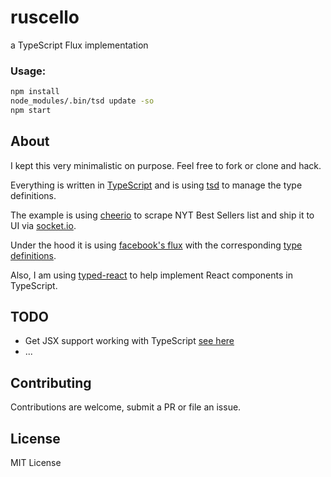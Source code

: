 ruscello
========

a TypeScript Flux implementation

### Usage:
```bash
npm install
node_modules/.bin/tsd update -so
npm start
```

## About
I kept this very minimalistic on purpose. Feel free to fork or clone and hack.

Everything is written in [TypeScript](https://github.com/Microsoft/TypeScript) and is using [tsd](https://github.com/DefinitelyTyped/tsd) to manage the type definitions.

The example is using [cheerio](https://github.com/cheeriojs/cheerio) to scrape NYT Best Sellers list and ship it to UI via [socket.io](https://github.com/Automattic/socket.io).

Under the hood it is using [facebook's flux](https://github.com/facebook/flux) with
the corresponding [type definitions](https://github.com/borisyankov/DefinitelyTyped/tree/master/flux).

Also, I am using [typed-react](https://github.com/Asana/typed-react) to help implement React components
in TypeScript.

## TODO
* Get JSX support working with TypeScript [see here](https://github.com/facebook/react/issues/759)
* ...

## Contributing
Contributions are welcome, submit a PR or file an issue.

## License
MIT License
